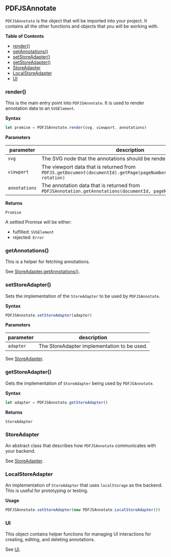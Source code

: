 ## PDFJSAnnotate

`PDFJSAnnotate` is the object that will be imported into your project. It contains all the other functions and objects that you will be working with.

__Table of Contents__

- [render()](#render)
- [getAnnotations()](#getannotations)
- [setStoreAdapter()](#setstoreadapter)
- [getStoreAdapter()](#getstoreadapter)
- [StoreAdapter](#storeadapter)
- [LocalStoreAdapter](#localstoreadapter)
- [UI](#ui)


### render()
This is the main entry point into `PDFJSAnnotate`. It is used to render annotation data to an `SVGElement`.

__Syntax__

```js
let promise = PDFJSAnnotate.render(svg, viewport, annotations)
```

__Parameters__

| parameter | description |
|---|---|
| `svg` | The SVG node that the annotations should be rendered to |
| `viewport` | The viewport data that is returned from `PDFJS.getDocument(documentId).getPage(pageNumber).getViewPort(scale, rotation)` |
| `annotations` | The annotation data that is returned from `PDFJSAnnotation.getAnnotations(documentId, pageNumber)` |

__Returns__

`Promise`

A settled Promise will be either:

- fulfilled: `SVGElement`
- rejected: `Error`

### getAnnotations()
This is a helper for fetching annotations.

See [StoreAdapter.getAnnotations()](https://github.com/mzabriskie/pdf-annotate.js/blob/master/docs/api/StoreAdapter.md#getannotations).

### setStoreAdapter()
Sets the implementation of the `StoreAdapter` to be used by `PDFJSAnnotate`.

__Syntax__

```js
PDFJSAnnotate.setStoreAdapter(adapter)
```

__Parameters__

| parameter | description |
|---|---|
| `adapter` | The StoreAdapter implementation to be used. |

See [StoreAdapter](https://github.com/mzabriskie/pdf-annotate.js/blob/master/docs/api/StoreAdapter.md).

### getStoreAdapter()
Gets the implementation of `StoreAdapter` being used by `PDFJSAnnotate`.

__Syntax__

```js
let adapter = PDFJSAnnotate.getStoreAdapter()
```

__Returns__

`StoreAdapter`

### StoreAdapter
An abstract class that describes how `PDFJSAnnotate` communicates with your backend.

See [StoreAdapter](https://github.com/mzabriskie/pdf-annotate.js/blob/master/docs/api/StoreAdapter.md).

### LocalStoreAdapter
An implementation of `StoreAdapter` that uses `localStorage` as the backend. This is useful for prototyping or testing.

__Usage__

```js
PDFJSAnnotate.setStoreAdapter(new PDFJSAnnotate.LocalStoreAdapter())
```

### UI
This object contains helper functions for managing UI interactions for creating, editing, and deleting annotations.

See [UI](https://github.com/mzabriskie/pdf-annotate.js/blob/master/docs/api/UI.md).
